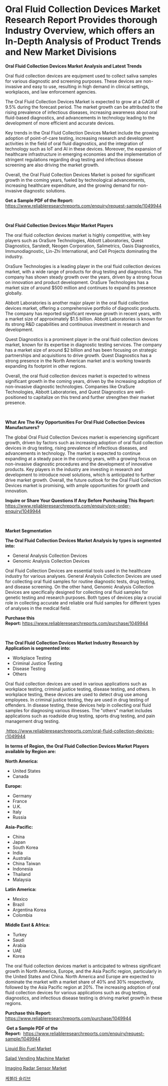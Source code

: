 <p><h1>Oral Fluid Collection Devices Market Research Report Provides thorough Industry Overview, which offers an In-Depth Analysis of Product Trends and New Market Divisions</h1></p><p><strong>Oral Fluid Collection Devices Market Analysis and Latest Trends</strong></p>
<p><p>Oral fluid collection devices are equipment used to collect saliva samples for various diagnostic and screening purposes. These devices are non-invasive and easy to use, resulting in high demand in clinical settings, workplaces, and law enforcement agencies.</p><p>The Oral Fluid Collection Devices Market is expected to grow at a CAGR of 9.5% during the forecast period. The market growth can be attributed to the rising prevalence of infectious diseases, increasing awareness about oral fluid-based diagnostics, and advancements in technology leading to the development of more efficient and accurate devices.</p><p>Key trends in the Oral Fluid Collection Devices Market include the growing adoption of point-of-care testing, increasing research and development activities in the field of oral fluid diagnostics, and the integration of technology such as IoT and AI in these devices. Moreover, the expansion of healthcare infrastructure in emerging economies and the implementation of stringent regulations regarding drug testing and infectious disease screening are also driving the market growth.</p><p>Overall, the Oral Fluid Collection Devices Market is poised for significant growth in the coming years, fueled by technological advancements, increasing healthcare expenditure, and the growing demand for non-invasive diagnostic solutions.</p></p>
<p><strong>Get a Sample PDF of the Report:&nbsp;</strong> <a href="https://www.reliableresearchreports.com/enquiry/request-sample/1049944">https://www.reliableresearchreports.com/enquiry/request-sample/1049944</a></p>
<p>&nbsp;</p>
<p><strong>Oral Fluid Collection Devices Major Market Players</strong></p>
<p><p>The oral fluid collection devices market is highly competitive, with key players such as OraSure Technologies, Abbott Laboratories, Quest Diagnostics, Sarstedt, Neogen Corporation, Salimetrics, Oasis Diagnostics, Immunodiagnostic, Lin-Zhi International, and Cell Projects dominating the industry.</p><p>OraSure Technologies is a leading player in the oral fluid collection devices market, with a wide range of products for drug testing and diagnostics. The company has shown steady growth over the years, driven by a strong focus on innovation and product development. OraSure Technologies has a market size of around $500 million and continues to expand its presence globally.</p><p>Abbott Laboratories is another major player in the oral fluid collection devices market, offering a comprehensive portfolio of diagnostic products. The company has reported significant revenue growth in recent years, with a market size of approximately $1.5 billion. Abbott Laboratories is known for its strong R&D capabilities and continuous investment in research and development.</p><p>Quest Diagnostics is a prominent player in the oral fluid collection devices market, known for its expertise in diagnostic testing services. The company has a market size of around $2 billion and has been focusing on strategic partnerships and acquisitions to drive growth. Quest Diagnostics has a strong presence in the North American market and is working towards expanding its footprint in other regions.</p><p>Overall, the oral fluid collection devices market is expected to witness significant growth in the coming years, driven by the increasing adoption of non-invasive diagnostic technologies. Companies like OraSure Technologies, Abbott Laboratories, and Quest Diagnostics are well-positioned to capitalize on this trend and further strengthen their market presence.</p></p>
<p>&nbsp;</p>
<p><strong>What Are The Key Opportunities For Oral Fluid Collection Devices Manufacturers?</strong></p>
<p><p>The global Oral Fluid Collection Devices market is experiencing significant growth, driven by factors such as increasing adoption of oral fluid collection devices in drug testing, rising prevalence of infectious diseases, and advancements in technology. The market is expected to continue expanding at a steady pace in the coming years, with a growing focus on non-invasive diagnostic procedures and the development of innovative products. Key players in the industry are investing in research and development to introduce novel solutions, which is anticipated to further drive market growth. Overall, the future outlook for the Oral Fluid Collection Devices market is promising, with ample opportunities for growth and innovation.</p></p>
<p><strong>Inquire or Share Your Questions If Any Before Purchasing This Report:</strong> <a href="https://www.reliableresearchreports.com/enquiry/pre-order-enquiry/1049944">https://www.reliableresearchreports.com/enquiry/pre-order-enquiry/1049944</a></p>
<p>&nbsp;</p>
<p><strong>Market Segmentation</strong></p>
<p><strong>The Oral Fluid Collection Devices Market Analysis by types is segmented into:</strong></p>
<p><ul><li>General Analysis Collection Devices</li><li>Genomic Analysis Collection Devices</li></ul></p>
<p><p>Oral Fluid Collection Devices are essential tools used in the healthcare industry for various analyses. General Analysis Collection Devices are used for collecting oral fluid samples for routine diagnostic tests, drug testing, and disease screening. On the other hand, Genomic Analysis Collection Devices are specifically designed for collecting oral fluid samples for genetic testing and research purposes. Both types of devices play a crucial role in collecting accurate and reliable oral fluid samples for different types of analyses in the medical field.</p></p>
<p><strong>Purchase this Report:&nbsp;</strong><a href="https://www.reliableresearchreports.com/purchase/1049944">https://www.reliableresearchreports.com/purchase/1049944</a></p>
<p>&nbsp;</p>
<p><strong>The Oral Fluid Collection Devices Market Industry Research by Application is segmented into:</strong></p>
<p><ul><li>Workplace Testing</li><li>Criminal Justice Testing</li><li>Disease Testing</li><li>Others</li></ul></p>
<p><p>Oral fluid collection devices are used in various applications such as workplace testing, criminal justice testing, disease testing, and others. In workplace testing, these devices are used to detect drug use among employees. In criminal justice testing, they are used in drug testing of offenders. In disease testing, these devices help in collecting oral fluid samples for diagnosing various illnesses. The "others" market includes applications such as roadside drug testing, sports drug testing, and pain management drug testing.</p></p>
<p><a href="https://www.reliableresearchreports.com/oral-fluid-collection-devices-r1049944">&nbsp;https://www.reliableresearchreports.com/oral-fluid-collection-devices-r1049944</a></p>
<p><strong>In terms of Region, the Oral Fluid Collection Devices Market Players available by Region are:</strong></p>
<p>
    <p> <strong> North America: </strong>
        <ul>
            <li>United States</li>
            <li>Canada</li>
        </ul>
        </p> 
    <p> <strong> Europe: </strong>
        <ul>
            <li>Germany</li>
            <li>France</li>
            <li>U.K.</li>
            <li>Italy</li>
            <li>Russia</li>
        </ul>
        </p> 
    <p> <strong> Asia-Pacific: </strong>
        <ul>
            <li>China</li>
            <li>Japan</li>
            <li>South Korea</li>
            <li>India</li>
            <li>Australia</li>
            <li>China Taiwan</li>
            <li>Indonesia</li>
            <li>Thailand</li>
            <li>Malaysia</li>
        </ul>
        </p> 
    <p> <strong> Latin America: </strong>
        <ul>
            <li>Mexico</li>
            <li>Brazil</li>
            <li>Argentina Korea</li>
            <li>Colombia</li>
        </ul>
        </p> 
    <p> <strong> Middle East & Africa: </strong>
        <ul>
            <li>Turkey</li>
            <li>Saudi</li>
            <li>Arabia</li>
            <li>UAE</li>
            <li>Korea</li>
        </ul>
    </p>
    </p>
<p><p>The oral fluid collection devices market is anticipated to witness significant growth in North America, Europe, and the Asia Pacific region, particularly in the United States and China. North America and Europe are expected to dominate the market with a market share of 40% and 30% respectively, followed by the Asia Pacific region at 20%. The increasing adoption of oral fluid collection devices for various applications such as drug testing, diagnostics, and infectious disease testing is driving market growth in these regions.</p></p>
<p><strong>Purchase this Report: </strong><a href="https://www.reliableresearchreports.com/purchase/1049944">https://www.reliableresearchreports.com/purchase/1049944</a></p>
<p>&nbsp;<strong>Get a Sample PDF of the Report:&nbsp;&nbsp;</strong><a href="https://www.reliableresearchreports.com/enquiry/request-sample/1049944">https://www.reliableresearchreports.com/enquiry/request-sample/1049944</a></p>
<p><strong></strong></p>
<p><p><a href="https://issuu.com/reportprime-2/docs/liquid-bio-fuel-market-size-2030.pptx">Liquid Bio Fuel Market</a></p><p><a href="https://github.com/bobicer/Market-Research-Report-List-2/blob/main/salad-vending-machine-market.md">Salad Vending Machine Market</a></p><p><a href="https://github.com/timeliteaut/Market-Research-Report-List-2/blob/main/imaging-radar-sensor-market.md">Imaging Radar Sensor Market</a></p><p><a href="https://github.com/JonHarrtis67676y/Market-Research-Report-List-1/blob/main/859936625941.md">케블라 슬리브</a></p></p>